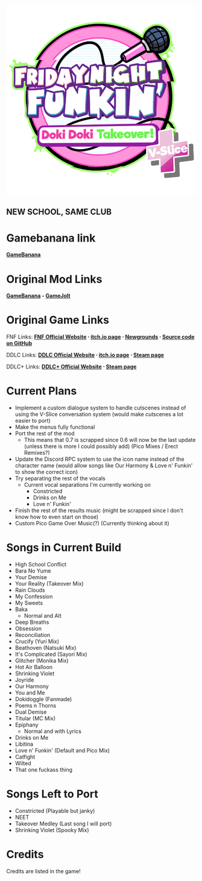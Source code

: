 ![Doki Doki Takeover Plus! V-Slice logo](_polymod_icon.png)

## **NEW SCHOOL, SAME CLUB**

# Gamebanana link

**[GameBanana](https://gamebanana.com/mods/513366)**

# Original Mod Links

**[GameBanana](https://gamebanana.com/mods/47364) - [GameJolt](https://gamejolt.com/games/DDTOPlus/791558)**

# Original Game Links

FNF Links: **[FNF Official Website](https://funkin.me) ⋅ [itch.io page](https://ninja-muffin24.itch.io/funkin) ⋅ [Newgrounds](https://www.newgrounds.com/portal/view/770371) ⋅ [Source code on GitHub](https://github.com/FunkinCrew/Funkin)**

DDLC Links: **[DDLC Official Website](http://ddlc.moe) ⋅ [itch.io page](https://teamsalvato.itch.io/ddlc) ⋅ [Steam page](https://store.steampowered.com/app/698780)**

DDLC+ Links: **[DDLC+ Official Website](http://ddlc.plus) ⋅ [Steam page](https://store.steampowered.com/app/1388880)**

# Current Plans

- Implement a custom dialogue system to handle cutscenes instead of using the V-Slice conversation system (would make cutscenes a lot easier to port)
- Make the menus fully functional
- Port the rest of the mod
  - This means that 0.7 is scrapped since 0.6 will now be the last update (unless there is more I could possibly add) (Pico Mixes / Erect Remixes?)
- Update the Discord RPC system to use the icon name instead of the character name (would allow songs like Our Harmony & Love n' Funkin' to show the correct icon)
- Try separating the rest of the vocals
  - Current vocal separations I'm currently working on
    - Constricted
    - Drinks on Me
    - Love n' Funkin'
- Finish the rest of the results music (might be scrapped since I don't know how to even start on those)
- Custom Pico Game Over Music(?) (Currently thinking about it)

# Songs in Current Build

- High School Conflict
- Bara No Yume
- Your Demise
- Your Reality (Takeover Mix)
- Rain Clouds
- My Confession
- My Sweets
- Baka
  - Normal and Alt
- Deep Breaths
- Obsession
- Reconciliation
- Crucify (Yuri Mix)
- Beathoven (Natsuki Mix)
- It's Complicated (Sayori Mix)
- Glitcher (Monika Mix)
- Hot Air Balloon
- Shrinking Violet
- Joyride
- Our Harmony
- You and Me
- Dokidoggle (Fanmade)
- Poems n Thorns
- Dual Demise
- Titular (MC Mix)
- Epiphany
  - Normal and with Lyrics
- Drinks on Me
- Libitina
- Love n' Funkin' (Default and Pico Mix)
- Catfight
- Wilted
- That one fuckass thing

# Songs Left to Port

- Constricted (Playable but janky)
- NEET
- Takeover Medley (Last song I will port)
- Shrinking Violet (Spooky Mix)

# Credits

Credits are listed in the game!